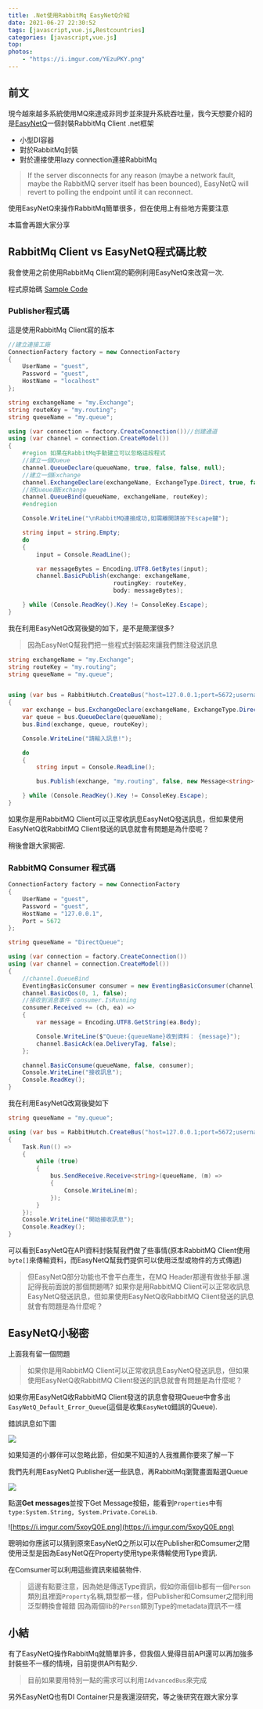 ```yaml
---
title: .Net使用RabbitMq EasyNetQ介紹
date: 2021-06-27 22:30:52
tags: [javascript,vue.js,Restcountries]
categories: [javascript,vue.js]
top:
photos: 
    - "https://i.imgur.com/YEzuPKY.png"
---
```


## 前文

現今越來越多系統使用MQ來達成非同步並來提升系統吞吐量，我今天想要介紹的是[EasyNetQ](https://easynetq.com/)一個封裝RabbitMq Client .net框架

* 小型DI容器
* 對於RabbitMq封裝
* 對於連接使用lazy connection連接RabbitMq

> If the server disconnects for any reason (maybe a network fault, maybe the RabbitMQ server itself has been bounced), EasyNetQ will revert to polling the endpoint until it can reconnect.

使用EasyNetQ來操作RabbitMq簡單很多，但在使用上有些地方需要注意

本篇會再跟大家分享

## RabbitMq Client vs EasyNetQ程式碼比較

我會使用之前使用RabbitMq Client寫的範例利用EasyNetQ來改寫一次.

程式原始碼 [Sample Code](https://github.com/isdaniel/BlogSample/tree/master/src/Samples)

### Publisher程式碼

這是使用RabbitMq Client寫的版本

```c#
//建立連接工廠
ConnectionFactory factory = new ConnectionFactory
{
    UserName = "guest",
    Password = "guest",
    HostName = "localhost"
};

string exchangeName = "my.Exchange";
string routeKey = "my.routing";
string queueName = "my.queue";

using (var connection = factory.CreateConnection())//创建通道
using (var channel = connection.CreateModel())
{
    #region 如果在RabbitMq手動建立可以忽略這段程式
    //建立一個Queue
    channel.QueueDeclare(queueName, true, false, false, null);
    //建立一個Exchange
    channel.ExchangeDeclare(exchangeName, ExchangeType.Direct, true, false, null);
    //把Queue跟Exchange
    channel.QueueBind(queueName, exchangeName, routeKey); 
    #endregion

    Console.WriteLine("\nRabbitMQ連接成功,如需離開請按下Escape鍵");

    string input = string.Empty;
    do
    {
        input = Console.ReadLine();

        var messageBytes = Encoding.UTF8.GetBytes(input);
        channel.BasicPublish(exchange: exchangeName,
                              routingKey: routeKey,
                              body: messageBytes);

    } while (Console.ReadKey().Key != ConsoleKey.Escape);
}
```

我在利用EasyNetQ改寫後變的如下，是不是簡潔很多?

> 因為EasyNetQ幫我們把一些程式封裝起來讓我們關注發送訊息

```c#
string exchangeName = "my.Exchange";
string routeKey = "my.routing";
string queueName = "my.queue";


using (var bus = RabbitHutch.CreateBus("host=127.0.0.1;port=5672;username=guest;password=guest").Advanced)
{
    var exchange = bus.ExchangeDeclare(exchangeName, ExchangeType.Direct);
    var queue = bus.QueueDeclare(queueName);
    bus.Bind(exchange, queue, routeKey);

    Console.WriteLine("請輸入訊息!");

    do
    {
        string input = Console.ReadLine();

        bus.Publish(exchange, "my.routing", false, new Message<string>(input));

    } while (Console.ReadKey().Key != ConsoleKey.Escape);
}
```

如果你是用RabbitMQ Client可以正常收訊息EasyNetQ發送訊息，但如果使用EasyNetQ收RabbitMQ Client發送的訊息就會有問題是為什麼呢？

稍後會跟大家揭密.

### RabbitMQ Consumer 程式碼

```c#
ConnectionFactory factory = new ConnectionFactory
{
    UserName = "guest",
    Password = "guest",
    HostName = "127.0.0.1",
    Port = 5672
};

string queueName = "DirectQueue";

using (var connection = factory.CreateConnection())
using (var channel = connection.CreateModel())
{
    //channel.QueueBind
    EventingBasicConsumer consumer = new EventingBasicConsumer(channel);
    channel.BasicQos(0, 1, false);
    //接收到消息事件 consumer.IsRunning
    consumer.Received += (ch, ea) =>
    {
        var message = Encoding.UTF8.GetString(ea.Body);

        Console.WriteLine($"Queue:{queueName}收到資料： {message}");
        channel.BasicAck(ea.DeliveryTag, false);
    };

    channel.BasicConsume(queueName, false, consumer); 
    Console.WriteLine("接收訊息");
    Console.ReadKey();
}
```

我在利用EasyNetQ改寫後變如下

```c#
string queueName = "my.queue";

using (var bus = RabbitHutch.CreateBus("host=127.0.0.1;port=5672;username=guest;password=guest"))
{
    Task.Run(() =>
    {
        while (true)
        {
            bus.SendReceive.Receive<string>(queueName, (m) =>
            {
                Console.WriteLine(m);
            });
        }
    });
    Console.WriteLine("開始接收訊息");
    Console.ReadKey();
}
```

可以看到EasyNetQ在API資料封裝幫我們做了些事情(原本RabbitMQ Client使用`byte[]`來傳輸資料，而EasyNetQ幫我們提供可以使用泛型或物件的方式傳遞)

> 但EasyNetQ部分功能也不會平白產生，在MQ Header那邊有做些手腳.還記得我前面說的那個問題嗎?
> 如果你是用RabbitMQ Client可以正常收訊息EasyNetQ發送訊息，但如果使用EasyNetQ收RabbitMQ Client發送的訊息就會有問題是為什麼呢？

## EasyNetQ小秘密

上面我有留一個問題

> 如果你是用RabbitMQ Client可以正常收訊息EasyNetQ發送訊息，但如果使用EasyNetQ收RabbitMQ Client發送的訊息就會有問題是為什麼呢？

如果你用EasyNetQ收RabbitMQ Client發送的訊息會發現Queue中會多出`EasyNetQ_Default_Error_Queue`(這個是收集`EasyNetQ`錯誤的Queue).

錯誤訊息如下圖

![](https://i.imgur.com/FCB5JZp.png)

如果知道的小夥伴可以忽略此節，但如果不知道的人我推薦你要來了解一下

我們先利用EasyNetQ Publisher送一些訊息，再RabbitMq瀏覽畫面點選Queue

![](https://i.imgur.com/aVgYaQg.png)

點選**Get messages**並按下Get Message按鈕，能看到`Properties`中有`type:System.String, System.Private.CoreLib`.

![https://i.imgur.com/5xoyQ0E.png](https://i.imgur.com/5xoyQ0E.png)

聰明如你應該可以猜到原來EasyNetQ之所以可以在Publisher和Comsumer之間使用泛型是因為EasyNetQ在Property使用type來傳輸使用Type資訊.

在Comsumer可以利用這些資訊來組裝物件.

> 這邊有點要注意，因為她是傳送Type資訊，假如你兩個lib都有一個`Person`類別且裡面`Property`名稱,類型都一樣，但Publisher和Comsumer之間利用泛型轉換會報錯
> 因為兩個lib的`Person`類別Type的metadata資訊不一樣

## 小結

有了EasyNetQ操作RabbitMq就簡單許多，但我個人覺得目前API還可以再加強多封裝些不一樣的情境，目前提供API有點少.

> 目前如果要用特別一點的需求可以利用`IAdvancedBus`來完成

另外EasyNetQ也有DI Container只是我還沒研究，等之後研究在跟大家分享